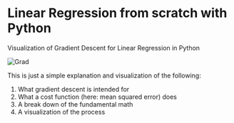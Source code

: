 # Linear Regression from scratch with Python
Visualization of Gradient Descent for Linear Regression in Python


![Grad](https://user-images.githubusercontent.com/56002246/147756992-3f110aed-105d-417c-8202-5245f9b024c4.gif)


This is just a simple explanation and visualization of the following:

1) What gradient descent is intended for
2) What a cost function (here: mean squared error) does
3) A break down of the fundamental math
4) A visualization of the process




